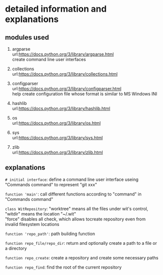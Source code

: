 # detailed information and explanations

## modules used

1. argparse  
    url:https://docs.python.org/3/library/argparse.html  
    create command line user interfaces  

2. collections  
    url:https://docs.python.org/3/library/collections.html  

3. configparser  
    url:https://docs.python.org/3/library/configparser.html  
    help create configuration file whose format is similar to MS Windows INI  

4. hashlib  
    url:https://docs.python.org/3/library/hashlib.html  

5. os  
    url:https://docs.python.org/3/library/os.html  

6. sys  
    url:https://docs.python.org/3/library/sys.html  

7. zlib  
    url:https://docs.python.org/3/library/zlib.html


## explanations

`# initial interface`: define a command line user interface useing "Commands command" to represent "git xxx"  

`function 'main'`: call different functions according to "command" in "Commands
command"  

`class WitRepository`: "worktree" means all the files under wit's control, "witdir" means the location "~/.wit"  
"force" disables all check, which allows tocreate repository even from invalid filesystem locations  

`function 'repo_path'`: path building function  

`function repo_file/repo_dir`: return and optionally create a path to a file or a directory  

`function repo_create`: create a repository and create some necessary paths  

`function repo_find`: find the root of the current repository  

